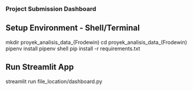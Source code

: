 ### Project Submission Dashboard

## Setup Environment - Shell/Terminal
mkdir proyek_analisis_data_(Frodewin)
cd proyek_analisis_data_(Frodewin)
pipenv install
pipenv shell
pip install -r requirements.txt

## Run Streamlit App
streamlit run file_location/dashboard.py
